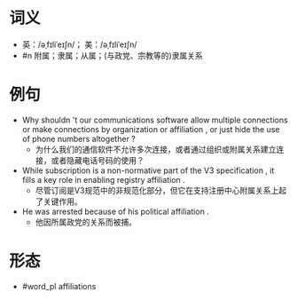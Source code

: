 # 词义
- 英：/əˌfɪliˈeɪʃn/； 美：/əˌfɪliˈeɪʃn/
- #n 附属；隶属；从属；(与政党、宗教等的)隶属关系
# 例句
- Why shouldn 't our communications software allow multiple connections or make connections by organization or affiliation , or just hide the use of phone numbers altogether ?
	- 为什么我们的通信软件不允许多次连接，或者通过组织或附属关系建立连接，或者隐藏电话号码的使用？
- While subscription is a non-normative part of the V3 specification , it fills a key role in enabling registry affiliation .
	- 尽管订阅是V3规范中的非规范化部分，但它在支持注册中心附属关系上起了关键作用。
- He was arrested because of his political affiliation .
	- 他因所属政党的关系而被捕。
# 形态
- #word_pl affiliations
